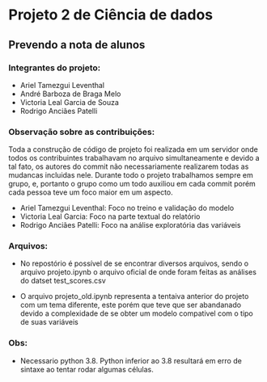 # Projeto 2 de Ciência de dados
## Prevendo a nota de alunos 

### Integrantes do projeto:
- Ariel Tamezgui Leventhal
- André Barboza de Braga Melo
- Victoria Leal Garcia de Souza
- Rodrigo Anciães Patelli

### Observação sobre as contribuições:
 Toda a construção de código de projeto foi realizada em um servidor onde todos os contribuintes trabalhavam no arquivo simultaneamente e devido a tal fato, os autores do commit não necessariamente realizarem todas as mudancas incluidas nele. Durante todo o projeto trabalhamos sempre em grupo, e, portanto o grupo como um todo auxiliou em cada commit porém cada pessoa teve um foco maior em um aspecto.
  - Ariel Tamezgui Leventhal: Foco no treino e validação do modelo
  - Victoria Leal Garcia: Foco na parte textual do relatório
  - Rodrigo Anciães Patelli: Foco na análise exploratória das variáveis
 
 ### Arquivos:
 
 - No repostório é possível de se encontrar diversos arquivos, sendo o arquivo projeto.ipynb o arquivo oficial de onde foram feitas as análises do datset test_scores.csv
 
 - O arquivo projeto_old.ipynb representa a tentaiva anterior do projeto com um tema diferente, este porém que teve que ser abandanado devido a complexidade de se obter um modelo compativel com o tipo de suas variáveis
 
### Obs:
- Necessario python 3.8. Python inferior ao 3.8 resultará em erro de sintaxe ao tentar rodar algumas células.